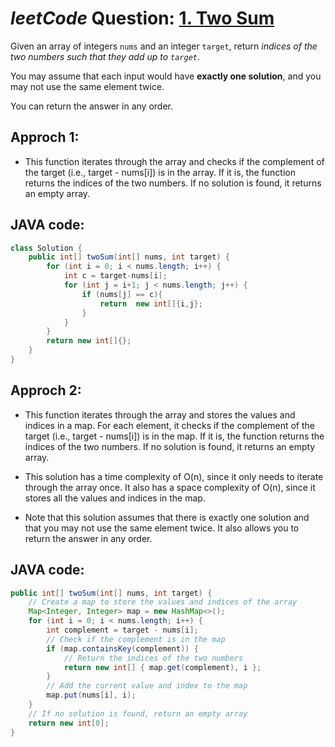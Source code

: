# _leetCode_ Question: [1. Two Sum](https://leetcode.com/problems/two-sum/)

Given an array of integers `nums` and an integer `target`, return _indices of the two numbers such that they add up to `target`_.

You may assume that each input would have **exactly one solution**, and you may not use the same element twice.

You can return the answer in any order.

## Approch 1:

- This function iterates through the array and checks if the complement of the target (i.e., target - nums[i]) is in the array. If it is, the function returns the indices of the two numbers. If no solution is found, it returns an empty array.

## JAVA code:

```JAVA
class Solution {
    public int[] twoSum(int[] nums, int target) {
        for (int i = 0; i < nums.length; i++) {
            int c = target-nums[i];
            for (int j = i+1; j < nums.length; j++) {
                if (nums[j] == c){
                    return  new int[]{i,j};
                }
            }
        }
        return new int[]{};
    }
}
```

## Approch 2:

- This function iterates through the array and stores the values and indices in a map. For each element, it checks if the complement of the target (i.e., target - nums[i]) is in the map. If it is, the function returns the indices of the two numbers. If no solution is found, it returns an empty array.

- This solution has a time complexity of O(n), since it only needs to iterate through the array once. It also has a space complexity of O(n), since it stores all the values and indices in the map.

- Note that this solution assumes that there is exactly one solution and that you may not use the same element twice. It also allows you to return the answer in any order.

## JAVA code:

```JAVA
public int[] twoSum(int[] nums, int target) {
    // Create a map to store the values and indices of the array
    Map<Integer, Integer> map = new HashMap<>();
    for (int i = 0; i < nums.length; i++) {
        int complement = target - nums[i];
        // Check if the complement is in the map
        if (map.containsKey(complement)) {
            // Return the indices of the two numbers
            return new int[] { map.get(complement), i };
        }
        // Add the current value and index to the map
        map.put(nums[i], i);
    }
    // If no solution is found, return an empty array
    return new int[0];
}

```
